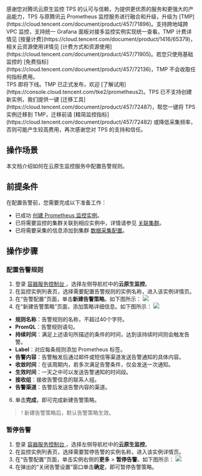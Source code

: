 <dx-alert infotype="alarm" title="温馨提示">
感谢您对腾讯云原生监控 TPS 的认可与信赖，为提供更优质的服务和更强大的产品能力，TPS 与原腾讯云 Prometheus 监控服务进行融合和升级，升级为 [TMP](https://cloud.tencent.com/document/product/457/71896)。支持跨地域跨 VPC 监控，支持统一 Grafana 面板对接多监控实例实现统一查看。TMP 计费详情见 [按量计费](https://cloud.tencent.com/document/product/1416/65379)，相关云资源使用详情见 [计费方式和资源使用](https://cloud.tencent.com/document/product/457/71905)。若您只使用基础监控的 [免费指标](https://cloud.tencent.com/document/product/457/72136)，TMP 不会收取任何指标费用。<br>
TPS 即将下线。TMP 已正式发布，欢迎 [了解试用](https://console.cloud.tencent.com/tke2/prometheus2)。TPS 已不支持创建新实例，我们提供一键 [迁移工具](https://cloud.tencent.com/document/product/457/72487)，帮您一键将 TPS 实例迁移到 TMP，迁移前请 [精简监控指标](https://cloud.tencent.com/document/product/457/72482) 或降低采集频率，否则可能产生较高费用，再次感谢您对 TPS 的支持和信任。
</dx-alert>

## 操作场景
本文档介绍如何在云原生监控服务中配置告警规则。  

## 前提条件

在配置告警前，您需要完成以下准备工作：
- 已成功 [创建 Prometheus 监控实例](https://cloud.tencent.com/document/product/457/49889#.E5.88.9B.E5.BB.BA.E7.9B.91.E6.8E.A7.E5.AE.9E.E4.BE.8B)。
- 已将需要监控的集群关联到相应实例中，详情请参见 [关联集群](https://cloud.tencent.com/document/product/457/49890#.E5.85.B3.E8.81.94.E9.9B.86.E7.BE.A4)。
- 已将需要采集的信息添加到集群 [数据采集配置](https://cloud.tencent.com/document/product/457/49891)。

## 操作步骤

### 配置告警规则

1. 登录 [容器服务控制台 ](https://console.cloud.tencent.com/tke2)，选择左侧导航栏中的**云原生监控**。
2. 在监控实例列表页，选择需要配置告警规则的实例名称，进入该实例详情页。
3. 在“告警配置”页面，单击**新建告警策略**。如下图所示：
![](https://main.qcloudimg.com/raw/678f3fb363151ed11f3843a181aaf04a.png)
4. 在“新建告警策略”页面，添加策略详细信息。如下图所示：
![](https://main.qcloudimg.com/raw/e7bd037601d12d618613e50c88f94c50.png)
 - **规则名称**：告警规则的名称，不超过40个字符。
 - **PromQL**：告警规则语句。
 - **持续时间**：满足上述语句所描述的条件的时间，达到该持续时间则会触发告警。
 - **Label**：对应每条规则添加 Prometheus 标签。
 - **告警内容**：告警触发后通过邮件或短信等渠道发送告警通知的具体内容。
 - **收敛时间**：在该周期内，若多次满足告警条件，仅会发送一次通知。
 - **生效时间**：一天之中可以发送告警通知的时间段。
 - **接收组**：接收告警信息的联系人组。
 - **告警渠道**：告警后发送告警内容的渠道。
6. 单击**完成**，即可完成新建告警策略。
>! 新建告警策略后，默认告警策略生效。

### 暂停告警
1. 登录 [容器服务控制台 ](https://console.cloud.tencent.com/tke2)，选择左侧导航栏中的**云原生监控**。
2. 在监控实例列表页，选择需要暂停告警的实例名称，进入该实例详情页。
3. 在“告警配置”页面，单击实例右侧的**更多** > **暂停告警**。如下图所示：
![](https://main.qcloudimg.com/raw/e7666dcaf99cc1a15bb9c3894747903a.png)
4. 在弹出的“关闭告警设置”窗口单击**确定**，即可暂停告警策略。

